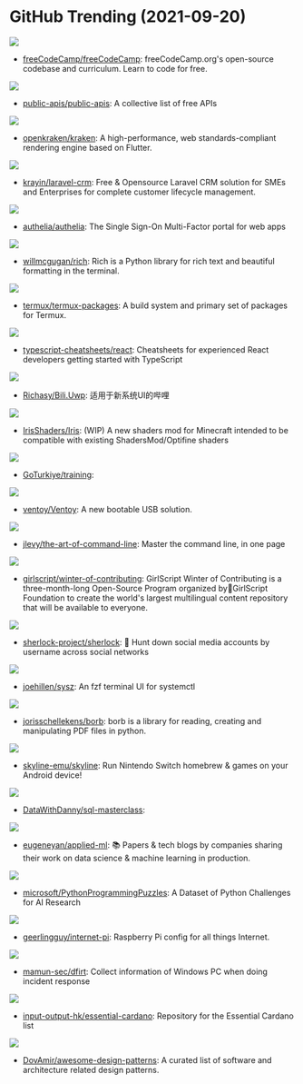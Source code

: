 # GitHub Trending (2021-09-20)

![](https://img.shields.io/badge/JavaScript-New%20290-green?style=flat-square&logo=appveyor)
- [freeCodeCamp/freeCodeCamp](https://github.com/freeCodeCamp/freeCodeCamp): freeCodeCamp.org's open-source codebase and curriculum. Learn to code for free.

![](https://img.shields.io/badge/Python-New%20510-green?style=flat-square&logo=appveyor)
- [public-apis/public-apis](https://github.com/public-apis/public-apis): A collective list of free APIs

![](https://img.shields.io/badge/TypeScript-New%2083-green?style=flat-square&logo=appveyor)
- [openkraken/kraken](https://github.com/openkraken/kraken): A high-performance, web standards-compliant rendering engine based on Flutter.

![](https://img.shields.io/badge/PHP-New%2051-green?style=flat-square&logo=appveyor)
- [krayin/laravel-crm](https://github.com/krayin/laravel-crm): Free & Opensource Laravel CRM solution for SMEs and Enterprises for complete customer lifecycle management.

![](https://img.shields.io/badge/Go-New%20448-green?style=flat-square&logo=appveyor)
- [authelia/authelia](https://github.com/authelia/authelia): The Single Sign-On Multi-Factor portal for web apps

![](https://img.shields.io/badge/Python-New%2073-green?style=flat-square&logo=appveyor)
- [willmcgugan/rich](https://github.com/willmcgugan/rich): Rich is a Python library for rich text and beautiful formatting in the terminal.

![](https://img.shields.io/badge/Shell-New%2011-green?style=flat-square&logo=appveyor)
- [termux/termux-packages](https://github.com/termux/termux-packages): A build system and primary set of packages for Termux.

![](https://img.shields.io/badge/JavaScript-New%2027-green?style=flat-square&logo=appveyor)
- [typescript-cheatsheets/react](https://github.com/typescript-cheatsheets/react): Cheatsheets for experienced React developers getting started with TypeScript

![](https://img.shields.io/badge/C%23-New%20256-green?style=flat-square&logo=appveyor)
- [Richasy/Bili.Uwp](https://github.com/Richasy/Bili.Uwp): 适用于新系统UI的哔哩

![](https://img.shields.io/badge/Java-New%206-green?style=flat-square&logo=appveyor)
- [IrisShaders/Iris](https://github.com/IrisShaders/Iris): (WIP) A new shaders mod for Minecraft intended to be compatible with existing ShadersMod/Optifine shaders

![](https://img.shields.io/badge/Go-New%2039-green?style=flat-square&logo=appveyor)
- [GoTurkiye/training](https://github.com/GoTurkiye/training): 

![](https://img.shields.io/badge/C-New%20184-green?style=flat-square&logo=appveyor)
- [ventoy/Ventoy](https://github.com/ventoy/Ventoy): A new bootable USB solution.

![](https://img.shields.io/badge/none-New%20399-green?style=flat-square&logo=appveyor)
- [jlevy/the-art-of-command-line](https://github.com/jlevy/the-art-of-command-line): Master the command line, in one page

![](https://img.shields.io/badge/Jupyter%20Notebook-New%2087-green?style=flat-square&logo=appveyor)
- [girlscript/winter-of-contributing](https://github.com/girlscript/winter-of-contributing): GirlScript Winter of Contributing is a three-month-long Open-Source Program organized by🧡GirlScript Foundation to create the world's largest multilingual content repository that will be available to everyone.

![](https://img.shields.io/badge/Python-New%2022-green?style=flat-square&logo=appveyor)
- [sherlock-project/sherlock](https://github.com/sherlock-project/sherlock): 🔎 Hunt down social media accounts by username across social networks

![](https://img.shields.io/badge/Shell-New%20130-green?style=flat-square&logo=appveyor)
- [joehillen/sysz](https://github.com/joehillen/sysz): An fzf terminal UI for systemctl

![](https://img.shields.io/badge/Python-New%20171-green?style=flat-square&logo=appveyor)
- [jorisschellekens/borb](https://github.com/jorisschellekens/borb): borb is a library for reading, creating and manipulating PDF files in python.

![](https://img.shields.io/badge/C-New%2014-green?style=flat-square&logo=appveyor)
- [skyline-emu/skyline](https://github.com/skyline-emu/skyline): Run Nintendo Switch homebrew & games on your Android device!

![](https://img.shields.io/badge/none-New%2091-green?style=flat-square&logo=appveyor)
- [DataWithDanny/sql-masterclass](https://github.com/DataWithDanny/sql-masterclass): 

![](https://img.shields.io/badge/none-New%20147-green?style=flat-square&logo=appveyor)
- [eugeneyan/applied-ml](https://github.com/eugeneyan/applied-ml): 📚 Papers & tech blogs by companies sharing their work on data science & machine learning in production.

![](https://img.shields.io/badge/Python-New%2030-green?style=flat-square&logo=appveyor)
- [microsoft/PythonProgrammingPuzzles](https://github.com/microsoft/PythonProgrammingPuzzles): A Dataset of Python Challenges for AI Research

![](https://img.shields.io/badge/Jinja-New%2077-green?style=flat-square&logo=appveyor)
- [geerlingguy/internet-pi](https://github.com/geerlingguy/internet-pi): Raspberry Pi config for all things Internet.

![](https://img.shields.io/badge/PowerShell-New%208-green?style=flat-square&logo=appveyor)
- [mamun-sec/dfirt](https://github.com/mamun-sec/dfirt): Collect information of Windows PC when doing incident response

![](https://img.shields.io/badge/none-New%209-green?style=flat-square&logo=appveyor)
- [input-output-hk/essential-cardano](https://github.com/input-output-hk/essential-cardano): Repository for the Essential Cardano list

![](https://img.shields.io/badge/none-New%20157-green?style=flat-square&logo=appveyor)
- [DovAmir/awesome-design-patterns](https://github.com/DovAmir/awesome-design-patterns): A curated list of software and architecture related design patterns.


